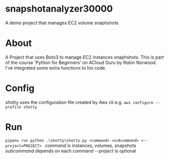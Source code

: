 # snapshotanalyzer30000
A demo project that manages EC2 volume snaphshots

# About
A Project that uses Boto3 to manage EC2 instances snaphshots. This is part of the course 'Python for Beginners' on ACloud Guru by Robin Norwood. 
I've integrated some extra functions to his code.

# Config
shotty uses the configuration file created by Aws cli e.g.
`aws configure --profile shotty`

# Run
`pipenv run python .\shotty\shotty.py <command> <subcommand> <--project=PROJECT> `
*command* is instances, volumes, snapshots
*subcommand* depends on each command
*--project* is optional
